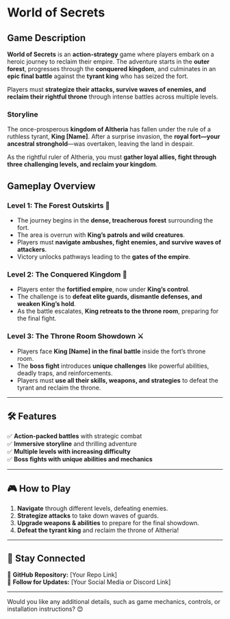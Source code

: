 # World of Secrets

## Game Description  
**World of Secrets** is an **action-strategy** game where players embark on a heroic journey to reclaim their empire. The adventure starts in the **outer forest**, progresses through the **conquered kingdom**, and culminates in an **epic final battle** against the **tyrant king** who has seized the fort.  

Players must **strategize their attacks, survive waves of enemies, and reclaim their rightful throne** through intense battles across multiple levels.  

### **Storyline**  
The once-prosperous **kingdom of Altheria** has fallen under the rule of a ruthless tyrant, **King [Name]**. After a surprise invasion, the **royal fort—your ancestral stronghold**—was overtaken, leaving the land in despair.  

As the rightful ruler of Altheria, you must **gather loyal allies, fight through three challenging levels, and reclaim your kingdom**.  

## Gameplay Overview  

### **Level 1: The Forest Outskirts** 🌲  
- The journey begins in the **dense, treacherous forest** surrounding the fort.  
- The area is overrun with **King’s patrols and wild creatures**.  
- Players must **navigate ambushes, fight enemies, and survive waves of attackers**.  
- Victory unlocks pathways leading to the **gates of the empire**.  

### **Level 2: The Conquered Kingdom** 🏰  
- Players enter the **fortified empire**, now under **King’s control**.  
- The challenge is to **defeat elite guards, dismantle defenses, and weaken King’s hold**.  
- As the battle escalates, **King retreats to the throne room**, preparing for the final fight.  

### **Level 3: The Throne Room Showdown** ⚔️  
- Players face **King [Name] in the final battle** inside the fort’s throne room.  
- The **boss fight** introduces **unique challenges** like powerful abilities, deadly traps, and reinforcements.  
- Players must **use all their skills, weapons, and strategies** to defeat the tyrant and reclaim the throne.  

---

## 🛠 Features  
✅ **Action-packed battles** with strategic combat  
✅ **Immersive storyline** and thrilling adventure  
✅ **Multiple levels with increasing difficulty**  
✅ **Boss fights with unique abilities and mechanics**  

---

## 🎮 How to Play  
1. **Navigate** through different levels, defeating enemies.  
2. **Strategize attacks** to take down waves of guards.  
3. **Upgrade weapons & abilities** to prepare for the final showdown.  
4. **Defeat the tyrant king** and reclaim the throne of Altheria!  

---

## 📌 Stay Connected  
🔹 **GitHub Repository:** [Your Repo Link]  
🔹 **Follow for Updates:** [Your Social Media or Discord Link]  

---

Would you like any additional details, such as game mechanics, controls, or installation instructions? 😊  
